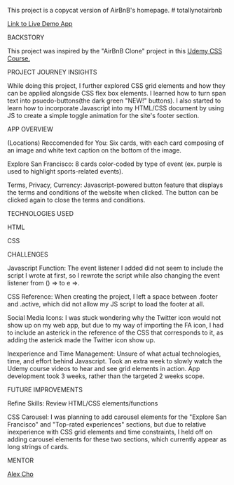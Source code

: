 This project is a copycat version of AirBnB's homepage. # totallynotairbnb

<a href="https://chotimmysf.github.io/totallynotairbnb/" target="_blank">Link to Live Demo App</a>

BACKSTORY

This project was inspired by the "AirBnB Clone" project in this <a href="https://www.udemy.com/course/css-grid-flexbox-the-ultimate-course-build-10-projects/learn/lecture/12971992#overview" target="_blank">Udemy CSS Course. </a>

PROJECT JOURNEY INSIGHTS

While doing this project, I further explored CSS grid elements and how they can be applied alongside CSS flex box elements. I learned how to turn span text into psuedo-buttons(the dark green "NEW!" buttons). I also started to learn how to incorporate Javascript into my HTML/CSS document by using JS to create a simple toggle animation for the site's footer section.

APP OVERVIEW

(Locations) Reccomended for You: Six cards, with each card composing of an image and white text caption on the bottom of the image.

Explore San Francisco: 8 cards color-coded by type of event (ex. purple is used to highlight sports-related events).

Terms, Privacy, Currency: Javascript-powered button feature that displays the terms and conditions of the website when clicked. The button can be clicked again to close the terms and conditions.

TECHNOLOGIES USED

HTML

CSS

CHALLENGES

Javascript Function: The event listener I added did not seem to include the script I wrote at first, so I rewrote the script while also changing the event listener from () => to e =>.

CSS Reference: When creating the project, I left a space between .footer and .active, which did not allow my JS script to load the footer at all.

Social Media Icons: I was stuck wondering why the Twitter icon would not show up on my web app, but due to my way of importing the FA icon, I had to include an asterick in the reference of the CSS that corresponds to it, as adding the asterick made the Twitter icon show up.

Inexperience and Time Management: Unsure of what actual technologies, time, and effort behind Javascript. Took an extra week to slowly watch the Udemy course videos to hear and see grid elements in action. App development took 3 weeks, rather than the targeted 2 weeks scope.

FUTURE IMPROVEMENTS

Refine Skills: Review HTML/CSS elements/functions

CSS Carousel: I was planning to add carousel elements for the "Explore San Francisco" and "Top-rated experiences" sections, but due to relative inexperience with CSS grid elements and time constraints, I held off on adding carousel elements for these two sections, which currently appear as long strings of cards.

MENTOR

<a href="https://github.com/alexsjcho" target="_blank">Alex Cho</a>
